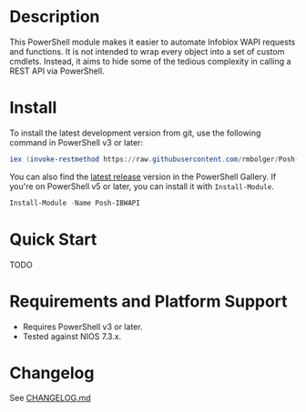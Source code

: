 # Description

This PowerShell module makes it easier to automate Infoblox WAPI requests and functions. It is not intended to wrap every object into a set of custom cmdlets. Instead, it aims to hide some of the tedious complexity in calling a REST API via PowerShell.

# Install

To install the latest development version from git, use the following command in PowerShell v3 or later:

```powershell
iex (invoke-restmethod https://raw.githubusercontent.com/rmbolger/Posh-IBWAPI/master/instdev.ps1)
```

You can also find the [latest release](https://www.powershellgallery.com/packages/Posh-IBWAPI) version in the PowerShell Gallery. If you're on PowerShell v5 or later, you can install it with `Install-Module`.

```powershell
Install-Module -Name Posh-IBWAPI
```

# Quick Start

TODO

# Requirements and Platform Support

* Requires PowerShell v3 or later.
* Tested against NIOS 7.3.x.

# Changelog

See [CHANGELOG.md](/CHANGELOG.md)